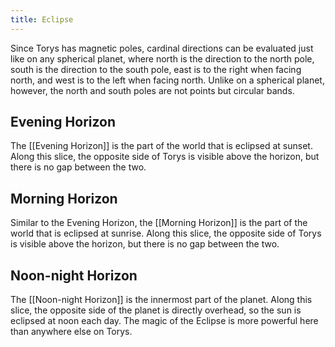 ```yaml
---
title: Eclipse
---
```


Since Torys has magnetic poles, cardinal directions can be evaluated just like on any spherical planet, where north is the direction to the north pole, south is the direction to the south pole, east is to the right when facing north, and west is to the left when facing north. Unlike on a spherical planet, however, the north and south poles are not points but circular bands.

## Evening Horizon

The [[Evening Horizon]] is the part of the world that is eclipsed at sunset. Along this slice, the opposite side of Torys is visible above the horizon, but there is no gap between the two.

## Morning Horizon

Similar to the Evening Horizon, the [[Morning Horizon]] is the part of the world that is eclipsed at sunrise. Along this slice, the opposite side of Torys is visible above the horizon, but there is no gap between the two.

## Noon-night Horizon

The [[Noon-night Horizon]] is the innermost part of the planet. Along this slice, the opposite side of the planet is directly overhead, so the sun is eclipsed at noon each day. The magic of the Eclipse is more powerful here than anywhere else on Torys.

